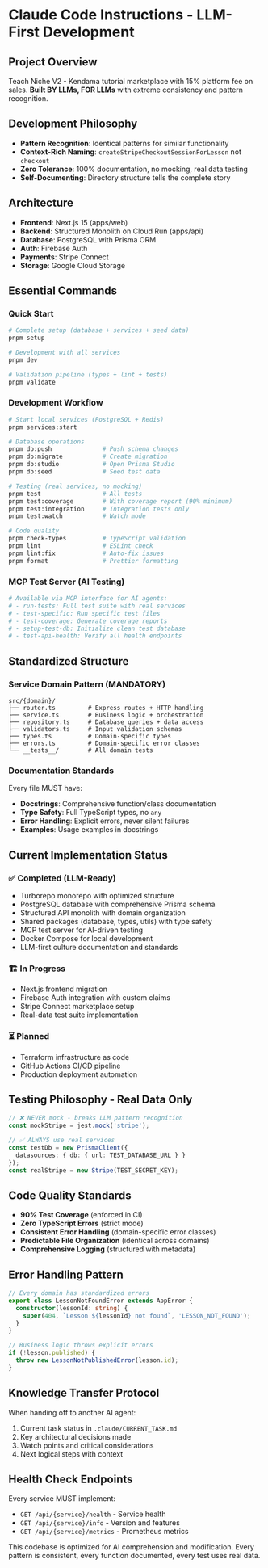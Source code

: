 # Claude Code Instructions - LLM-First Development

## Project Overview
Teach Niche V2 - Kendama tutorial marketplace with 15% platform fee on sales.
**Built BY LLMs, FOR LLMs** with extreme consistency and pattern recognition.

## Development Philosophy
- **Pattern Recognition**: Identical patterns for similar functionality
- **Context-Rich Naming**: `createStripeCheckoutSessionForLesson` not `checkout`
- **Zero Tolerance**: 100% documentation, no mocking, real data testing
- **Self-Documenting**: Directory structure tells the complete story

## Architecture
- **Frontend**: Next.js 15 (apps/web)
- **Backend**: Structured Monolith on Cloud Run (apps/api)
- **Database**: PostgreSQL with Prisma ORM
- **Auth**: Firebase Auth
- **Payments**: Stripe Connect
- **Storage**: Google Cloud Storage

## Essential Commands

### Quick Start
```bash
# Complete setup (database + services + seed data)
pnpm setup

# Development with all services
pnpm dev

# Validation pipeline (types + lint + tests)
pnpm validate
```

### Development Workflow
```bash
# Start local services (PostgreSQL + Redis)
pnpm services:start

# Database operations
pnpm db:push              # Push schema changes
pnpm db:migrate           # Create migration
pnpm db:studio            # Open Prisma Studio
pnpm db:seed              # Seed test data

# Testing (real services, no mocking)
pnpm test                 # All tests
pnpm test:coverage        # With coverage report (90% minimum)
pnpm test:integration     # Integration tests only
pnpm test:watch           # Watch mode

# Code quality
pnpm check-types          # TypeScript validation
pnpm lint                 # ESLint check
pnpm lint:fix             # Auto-fix issues
pnpm format               # Prettier formatting
```

### MCP Test Server (AI Testing)
```bash
# Available via MCP interface for AI agents:
# - run-tests: Full test suite with real services
# - test-specific: Run specific test files
# - test-coverage: Generate coverage reports
# - setup-test-db: Initialize clean test database
# - test-api-health: Verify all health endpoints
```

## Standardized Structure

### Service Domain Pattern (MANDATORY)
```
src/{domain}/
├── router.ts         # Express routes + HTTP handling
├── service.ts        # Business logic + orchestration  
├── repository.ts     # Database queries + data access
├── validators.ts     # Input validation schemas
├── types.ts          # Domain-specific types
├── errors.ts         # Domain-specific error classes
└── __tests__/        # All domain tests
```

### Documentation Standards
Every file MUST have:
- **Docstrings**: Comprehensive function/class documentation
- **Type Safety**: Full TypeScript types, no `any`
- **Error Handling**: Explicit errors, never silent failures
- **Examples**: Usage examples in docstrings

## Current Implementation Status

### ✅ Completed (LLM-Ready)
- Turborepo monorepo with optimized structure
- PostgreSQL database with comprehensive Prisma schema
- Structured API monolith with domain organization
- Shared packages (database, types, utils) with type safety
- MCP test server for AI-driven testing
- Docker Compose for local development
- LLM-first culture documentation and standards

### 🏗️ In Progress 
- Next.js frontend migration
- Firebase Auth integration with custom claims
- Stripe Connect marketplace setup
- Real-data test suite implementation

### ⏳ Planned
- Terraform infrastructure as code
- GitHub Actions CI/CD pipeline
- Production deployment automation

## Testing Philosophy - Real Data Only

```typescript
// ❌ NEVER mock - breaks LLM pattern recognition
const mockStripe = jest.mock('stripe');

// ✅ ALWAYS use real services
const testDb = new PrismaClient({ 
  datasources: { db: { url: TEST_DATABASE_URL } }
});
const realStripe = new Stripe(TEST_SECRET_KEY);
```

## Code Quality Standards

- **90% Test Coverage** (enforced in CI)
- **Zero TypeScript Errors** (strict mode)
- **Consistent Error Handling** (domain-specific error classes)
- **Predictable File Organization** (identical across domains)
- **Comprehensive Logging** (structured with metadata)

## Error Handling Pattern

```typescript
// Every domain has standardized errors
export class LessonNotFoundError extends AppError {
  constructor(lessonId: string) {
    super(404, `Lesson ${lessonId} not found`, 'LESSON_NOT_FOUND');
  }
}

// Business logic throws explicit errors
if (!lesson.published) {
  throw new LessonNotPublishedError(lesson.id);
}
```

## Knowledge Transfer Protocol

When handing off to another AI agent:
1. Current task status in `.claude/CURRENT_TASK.md`
2. Key architectural decisions made
3. Watch points and critical considerations
4. Next logical steps with context

## Health Check Endpoints

Every service MUST implement:
- `GET /api/{service}/health` - Service health
- `GET /api/{service}/info` - Version and features  
- `GET /api/{service}/metrics` - Prometheus metrics

This codebase is optimized for AI comprehension and modification. Every pattern is consistent, every function documented, every test uses real data.